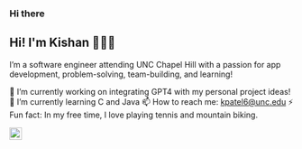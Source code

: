 ### Hi there 

<!--
**kpatl1/kpatl1** is a ✨ _special_ ✨ repository because its `README.md` (this file) appears on your GitHub profile.

Here are some ideas to get you started:

- 🔭 I’m currently working on ...
- 🌱 I’m currently learning ...
- 👯 I’m looking to collaborate on ...
- 🤔 I’m looking for help with ...
- 💬 Ask me about ...
- 📫 How to reach me: ...
- 😄 Pronouns: ...

-->


## Hi! I'm Kishan 👨🏽‍💻

I’m a software engineer attending UNC Chapel Hill with a passion for app development, problem-solving, team-building, and learning! 

🔭 I’m currently working on integrating GPT4 with my personal project ideas!
🌱 I’m currently learning C and Java
📫 How to reach me: kpatel6@unc.edu
⚡ Fun fact: In my free time, I love playing tennis and mountain biking.

<a href="https://www.linkedin.com/in/kishanpatel910/">
  <img align="left" alt="Kishan's LinkedIn" width="22px" src="https://raw.githubusercontent.com/peterthehan/peterthehan/master/assets/linkedin.svg" />
</a>
